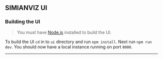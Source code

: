 ## SIMIANVIZ UI

### Building the UI

> You must have [Node.js](http://nodejs.org) installed to build the UI.

To build the UI `cd` in to `ui` directory and run `npm install`. Next run `npm run dev`.
You should now have a local instance running on port `8000`.

___

